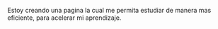 Estoy creando una pagina la cual me permita estudiar de manera mas eficiente, para acelerar mi aprendizaje.

